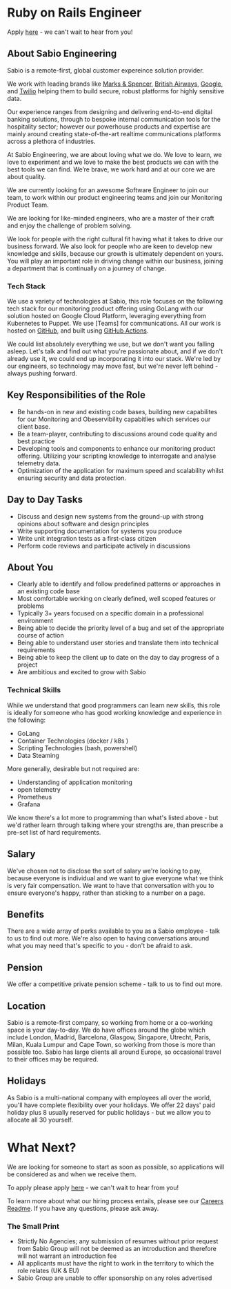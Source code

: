 # Ruby on Rails Engineer

Apply [here](https://sabio.pinpointhq.com/jobs/21931) - we can't wait to hear from you!

## About Sabio Engineering

Sabio is a remote-first, global customer expereince solution provider.

We work with leading brands like [Marks & Spencer](https://cloud.google.com/customers/marks-and-spencer), [British Airways](https://dvelp.co.uk/projects/britishairways), [Google](https://dvelp.co.uk/products/airline), and [Twilio](https://showcase.twilio.com/s/partner-listing/a8E1W00000097TDUAY) helping them to build secure, robust platforms for highly sensitive data.

Our experience ranges from designing and delivering end-to-end digital banking solutions, through to bespoke internal communication tools for the hospitality sector; however our powerhouse products and expertise are mainly around creating state-of-the-art realtime communications platforms across a plethora of industries.

At Sabio Engineering, we are about loving what we do. We love to learn, we love to experiment and we love to make the best products we can with the best tools we can find. We’re brave, we work hard and at our core we are about quality.

We are currently looking for an awesome Software Engineer to join our team, to work within our product engineering teams and join our Monitoring Product Team. 

We are looking for like-minded engineers, who are a master of their craft and enjoy the challenge of problem solving.

We look for people with the right cultural fit having what it takes to drive our business forward. We also look for people who are keen to develop new knowledge and skills, because our growth is ultimately dependent on yours. You will play an important role in driving change within our business, joining a department that is continually on a journey of change.


### Tech Stack

We use a variety of technologies at Sabio, this role focuses on the following tech stack for our monitoring product offering using GoLang with our solution hosted on Google Cloud Platform, leveraging everything from Kubernetes to Puppet. We use [Teams] for communications. All our work is hosted on [GitHub](https://github.com/sabio-engineering), and built using [GitHub Actions]().

We could list absolutely everything we use, but we don't want you falling asleep. Let's talk and find out what you're passionate about, and if we don't already use it, we could end up incorporating it into our stack. We're led by our engineers, so technology may move fast, but we're never left behind - always pushing forward.

## Key Responsibilities of the Role

- Be hands-on in new and existing code bases, building new capabilites for our Monitoring and Obeservibility capabitlies which services our client base.
- Be a team-player, contributing to discussions around code quality and best practice
- Developing tools and components to enhance our monitoring product offering. Utilizing your scripting knowledge to interrogate and analyse telemetry data.
- Optimization of the application for maximum speed and scalability whilst ensuring security and data protection.

## Day to Day Tasks

- Discuss and design new systems from the ground-up with strong opinions about software and design principles
- Write supporting documentation for systems you produce
- Write unit integration tests as a first-class citizen
- Perform code reviews and participate actively in discussions

## About You

- Clearly able to identify and follow predefined patterns or approaches in an existing code base
- Most comfortable working on clearly defined, well scoped features or problems
- Typically 3+ years focused on a specific domain in a professional environment
- Being able to decide the priority level of a bug and set of the appropriate course of action
- Being able to understand user stories and translate them into technical requirements
- Being able to keep the client up to date on the day to day progress of a project
- Are ambitious and excited to grow with Sabio


### Technical Skills

While we understand that good programmers can learn new skills, this role is ideally for someone who has good working knowledge and experience in the following:

- GoLang
- Container Technologies (docker / k8s )
- Scripting Technologies (bash, powershell)
- Data Steaming

More generally, desirable but not required are:

- Understanding of application monitoring
- open telemetry
- Prometheus
- Grafana

We know there's a lot more to programming than what's listed above - but we'd rather learn through talking where your strengths are, than prescribe a pre-set list of hard requirements.

## Salary

We've chosen not to disclose the sort of salary we're looking to pay, because everyone is individual and we want to give everyone what we think is very fair compensation. We want to have that conversation with you to ensure everyone's happy, rather than sticking to a number on a page.

## Benefits

There are a wide array of perks available to you as a Sabio employee - talk to us to find out more. We're also open to having conversations around what you may need that's specific to you - don't be afraid to ask.

## Pension

We offer a competitive private pension scheme - talk to us to find out more.

## Location

Sabio is a remote-first company, so working from home or a co-working space is your day-to-day. We do have offices around the globe which include London, Madrid, Barcelona, Glasgow, Singapore, Utrecht, Paris, Milan, Kuala Lumpur and Cape Town, so working from those is more than possible too. Sabio has large clients all around Europe, so occasional travel to their offices may be required.

## Holidays

As Sabio is a multi-national company with employees all over the world, you'll have complete flexibility over your holidays. We offer 22 days' paid holiday plus 8 usually reserved for public holidays - but we allow you to allocate all 30 yourself.

# What Next?

We are looking for someone to start as soon as possible, so applications will be considered as and when we receive them.

To apply please apply [here](https://sabio.pinpointhq.com/jobs/21931) - we can't wait to hear from you!

To learn more about what our hiring process entails, please see our [Careers Readme](../README.md#hiring-process). If you have any questions, please ask away.

### The Small Print

 - Strictly No Agencies; any submission of resumes without prior request from Sabio Group will not be deemed as an introduction and therefore will not warrant an introduction fee
 - All applicants must have the right to work in the territory to which the role relates (UK & EU)
 - Sabio Group are unable to offer sponsorship on any roles advertised

